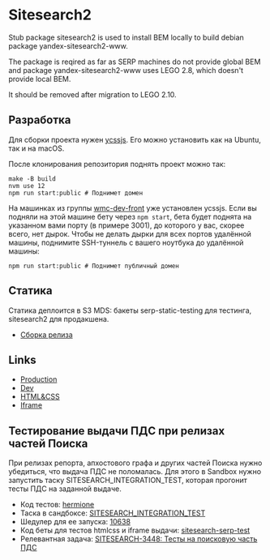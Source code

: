 Sitesearch2
===========
Stub package sitesearch2 is used to install BEM locally to build debian package yandex-sitesearch2-www.

The package is reqired as far as SERP machines do not provide global BEM and package yandex-sitesearch2-www uses LEGO 2.8,
which doesn't provide local BEM.

It should be removed after migration to LEGO 2.10.

## Разработка

Для сборки проекта нужен [ycssjs](https://wiki.yandex-team.ru/verstka/tools/ycssjs/). Его можно установить как на Ubuntu, так и на macOS.

После клонирования репозитория поднять проект можно так:

```
make -B build
nvm use 12
npm run start:public # Поднимет домен
```

На машинках из группы [wmc-dev-front](https://c.yandex-team.ru/groups/wmc-dev-front) уже установлен ycssjs. Если вы подняли на этой машине бету через `npm start`, бета будет поднята на указанном вами порту (в примере 3001), до которого у вас, скорее всего, нет дырок. Чтобы не делать дырки для всех портов удалённой машины, поднимите SSH-туннель с вашего ноутбука до удалённой машины:

```
npm run start:public # Поднимет публичный домен
```

## Статика

Статика деплоится в S3 MDS: бакеты serp-static-testing для тестинга, sitesearch2 для продакшена.

 * [Cборка релиза](https://a.yandex-team.ru/projects/frontend/ci/releases/timeline?dir=frontend%2Fservices%2Fsitesearch2&id=release)

## Links

  * [Production](https://yandex.ru/search/site/?searchid=2205041&web=1&text=трамп)
  * [Dev](https://login-1-ws1.tunneler-si.yandex.ru/search/site/?searchid=234354&web=1&text=трамп)
  * [HTML&CSS](https://sitesearch.common.yandex.net/yandex.ru/search/site/htmlcss.html?searchid=2205041&text=трамп)
  * [Iframe](https://sitesearch.common.yandex.net/yandex.ru/search/site/iframe.html?searchid=1486269&text=трамп&web=0)

## Тестирование выдачи ПДС при релизах частей Поиска

При релизах репорта, апхостового графа и других частей Поиска нужно убедиться, что выдача ПДС не поломалась. Для этого в Sandbox нужно запустить таску SITESEARCH_INTEGRATION_TEST, которая прогонит тесты ПДС на заданной выдаче.

- Код тестов: [hermione](hermione)
- Таска в сандбоксе: [SITESEARCH_INTEGRATION_TEST](https://sandbox.yandex-team.ru/tasks?type=SITESEARCH_INTEGRATION_TEST&page=1&pageCapacity=20&forPage=tasks)
- Шедулер для ее запуска: [10638](https://sandbox.yandex-team.ru/scheduler/10638/view)
- Код беты для тестов htmlcss и iframe выдачи: [sitesearch-serp-test](https://github.yandex-team.ru/isqua/sitesearch-serp-test)
- Релевантная задача: [SITESEARCH-3448: Тесты на поисковую часть ПДС](https://st.yandex-team.ru/SITESEARCH-3448)
